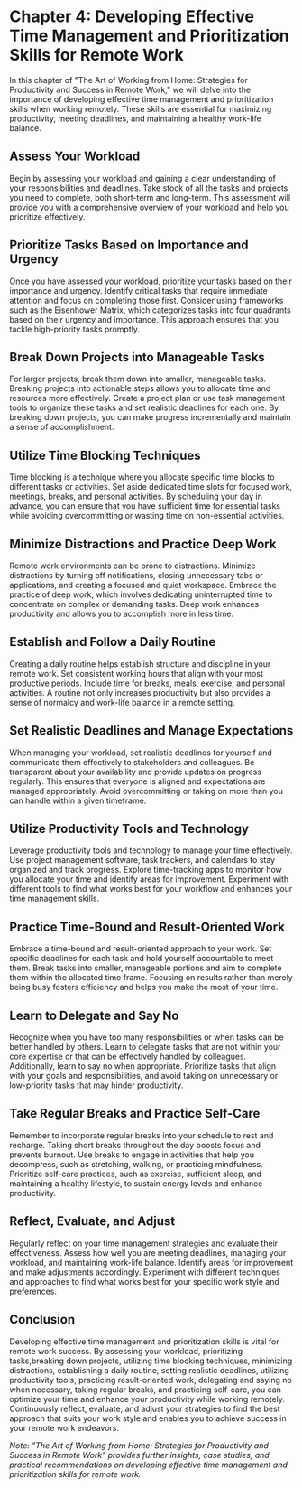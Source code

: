 Chapter 4: Developing Effective Time Management and Prioritization Skills for Remote Work
=========================================================================================

In this chapter of "The Art of Working from Home: Strategies for Productivity and Success in Remote Work," we will delve into the importance of developing effective time management and prioritization skills when working remotely. These skills are essential for maximizing productivity, meeting deadlines, and maintaining a healthy work-life balance.

Assess Your Workload
--------------------

Begin by assessing your workload and gaining a clear understanding of your responsibilities and deadlines. Take stock of all the tasks and projects you need to complete, both short-term and long-term. This assessment will provide you with a comprehensive overview of your workload and help you prioritize effectively.

Prioritize Tasks Based on Importance and Urgency
------------------------------------------------

Once you have assessed your workload, prioritize your tasks based on their importance and urgency. Identify critical tasks that require immediate attention and focus on completing those first. Consider using frameworks such as the Eisenhower Matrix, which categorizes tasks into four quadrants based on their urgency and importance. This approach ensures that you tackle high-priority tasks promptly.

Break Down Projects into Manageable Tasks
-----------------------------------------

For larger projects, break them down into smaller, manageable tasks. Breaking projects into actionable steps allows you to allocate time and resources more effectively. Create a project plan or use task management tools to organize these tasks and set realistic deadlines for each one. By breaking down projects, you can make progress incrementally and maintain a sense of accomplishment.

Utilize Time Blocking Techniques
--------------------------------

Time blocking is a technique where you allocate specific time blocks to different tasks or activities. Set aside dedicated time slots for focused work, meetings, breaks, and personal activities. By scheduling your day in advance, you can ensure that you have sufficient time for essential tasks while avoiding overcommitting or wasting time on non-essential activities.

Minimize Distractions and Practice Deep Work
--------------------------------------------

Remote work environments can be prone to distractions. Minimize distractions by turning off notifications, closing unnecessary tabs or applications, and creating a focused and quiet workspace. Embrace the practice of deep work, which involves dedicating uninterrupted time to concentrate on complex or demanding tasks. Deep work enhances productivity and allows you to accomplish more in less time.

Establish and Follow a Daily Routine
------------------------------------

Creating a daily routine helps establish structure and discipline in your remote work. Set consistent working hours that align with your most productive periods. Include time for breaks, meals, exercise, and personal activities. A routine not only increases productivity but also provides a sense of normalcy and work-life balance in a remote setting.

Set Realistic Deadlines and Manage Expectations
-----------------------------------------------

When managing your workload, set realistic deadlines for yourself and communicate them effectively to stakeholders and colleagues. Be transparent about your availability and provide updates on progress regularly. This ensures that everyone is aligned and expectations are managed appropriately. Avoid overcommitting or taking on more than you can handle within a given timeframe.

Utilize Productivity Tools and Technology
-----------------------------------------

Leverage productivity tools and technology to manage your time effectively. Use project management software, task trackers, and calendars to stay organized and track progress. Explore time-tracking apps to monitor how you allocate your time and identify areas for improvement. Experiment with different tools to find what works best for your workflow and enhances your time management skills.

Practice Time-Bound and Result-Oriented Work
--------------------------------------------

Embrace a time-bound and result-oriented approach to your work. Set specific deadlines for each task and hold yourself accountable to meet them. Break tasks into smaller, manageable portions and aim to complete them within the allocated time frame. Focusing on results rather than merely being busy fosters efficiency and helps you make the most of your time.

Learn to Delegate and Say No
----------------------------

Recognize when you have too many responsibilities or when tasks can be better handled by others. Learn to delegate tasks that are not within your core expertise or that can be effectively handled by colleagues. Additionally, learn to say no when appropriate. Prioritize tasks that align with your goals and responsibilities, and avoid taking on unnecessary or low-priority tasks that may hinder productivity.

Take Regular Breaks and Practice Self-Care
------------------------------------------

Remember to incorporate regular breaks into your schedule to rest and recharge. Taking short breaks throughout the day boosts focus and prevents burnout. Use breaks to engage in activities that help you decompress, such as stretching, walking, or practicing mindfulness. Prioritize self-care practices, such as exercise, sufficient sleep, and maintaining a healthy lifestyle, to sustain energy levels and enhance productivity.

Reflect, Evaluate, and Adjust
-----------------------------

Regularly reflect on your time management strategies and evaluate their effectiveness. Assess how well you are meeting deadlines, managing your workload, and maintaining work-life balance. Identify areas for improvement and make adjustments accordingly. Experiment with different techniques and approaches to find what works best for your specific work style and preferences.

Conclusion
----------

Developing effective time management and prioritization skills is vital for remote work success. By assessing your workload, prioritizing tasks,breaking down projects, utilizing time blocking techniques, minimizing distractions, establishing a daily routine, setting realistic deadlines, utilizing productivity tools, practicing result-oriented work, delegating and saying no when necessary, taking regular breaks, and practicing self-care, you can optimize your time and enhance your productivity while working remotely. Continuously reflect, evaluate, and adjust your strategies to find the best approach that suits your work style and enables you to achieve success in your remote work endeavors.

*Note: "The Art of Working from Home: Strategies for Productivity and Success in Remote Work" provides further insights, case studies, and practical recommendations on developing effective time management and prioritization skills for remote work.*
